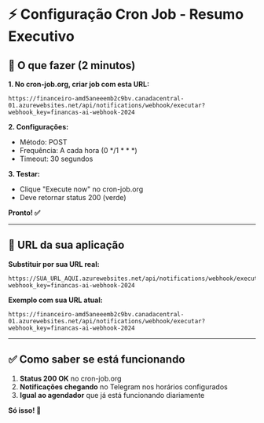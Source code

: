# ⚡ Configuração Cron Job - Resumo Executivo

## 🎯 O que fazer (2 minutos)

**1. No cron-job.org, criar job com esta URL:**
```
https://financeiro-amd5aneeemb2c9bv.canadacentral-01.azurewebsites.net/api/notifications/webhook/executar?webhook_key=financas-ai-webhook-2024
```

**2. Configurações:**
- Método: POST
- Frequência: A cada hora (0 */1 * * *)
- Timeout: 30 segundos

**3. Testar:**
- Clique "Execute now" no cron-job.org
- Deve retornar status 200 (verde)

**Pronto! ✅**

---

## 🔧 URL da sua aplicação

**Substituir por sua URL real:**
```
https://SUA_URL_AQUI.azurewebsites.net/api/notifications/webhook/executar?webhook_key=financas-ai-webhook-2024
```

**Exemplo com sua URL atual:**
```
https://financeiro-amd5aneeemb2c9bv.canadacentral-01.azurewebsites.net/api/notifications/webhook/executar?webhook_key=financas-ai-webhook-2024
```

---

## ✅ Como saber se está funcionando

1. **Status 200 OK** no cron-job.org
2. **Notificações chegando** no Telegram nos horários configurados
3. **Igual ao agendador** que já está funcionando diariamente

**Só isso! 🎉** 